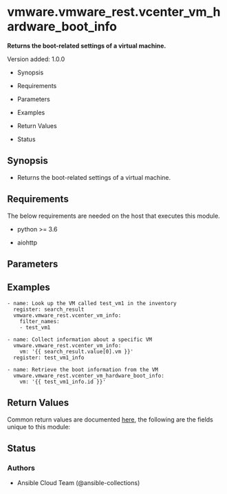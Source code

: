 # vmware.vmware_rest.vcenter_vm_hardware_boot_info

**Returns the boot-related settings of a virtual machine.**

Version added: 1.0.0


* Synopsis


* Requirements


* Parameters


* Examples


* Return Values


* Status

## Synopsis


* Returns the boot-related settings of a virtual machine.

## Requirements

The below requirements are needed on the host that executes this
module.


* python >= 3.6


* aiohttp

## Parameters

## Examples

```
- name: Look up the VM called test_vm1 in the inventory
  register: search_result
  vmware.vmware_rest.vcenter_vm_info:
    filter_names:
    - test_vm1

- name: Collect information about a specific VM
  vmware.vmware_rest.vcenter_vm_info:
    vm: '{{ search_result.value[0].vm }}'
  register: test_vm1_info

- name: Retrieve the boot information from the VM
  vmware.vmware_rest.vcenter_vm_hardware_boot_info:
    vm: '{{ test_vm1_info.id }}'
```

## Return Values

Common return values are documented [here](https://docs.ansible.com/ansible/latest/reference_appendices/common_return_values.html#common-return-values),
the following are the fields unique to this module:

## Status

### Authors


* Ansible Cloud Team (@ansible-collections)
